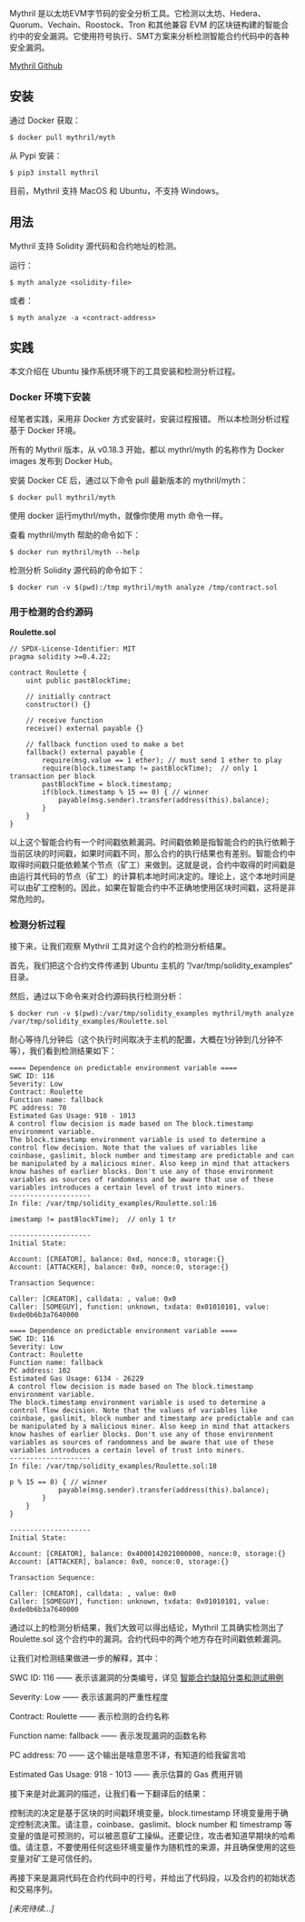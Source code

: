 Mythril 是以太坊EVM字节码的安全分析工具。它检测以太坊、Hedera、Quorum、Vechain、Roostock、Tron 和其他兼容 EVM 的区块链构建的智能合约中的安全漏洞。它使用符号执行、SMT方案来分析检测智能合约代码中的各种安全漏洞。

[Mythril Github](https://github.com/ConsenSys/mythril)

## 安装

通过 Docker 获取：

```
$ docker pull mythril/myth
```

 从 Pypi 安装：

```
$ pip3 install mythril
```

目前，Mythril 支持 MacOS 和 Ubuntu，不支持 Windows。

## 用法

Mythril 支持 Solidity 源代码和合约地址的检测。

运行：

```
$ myth analyze <solidity-file>
```

或者：

```
$ myth analyze -a <contract-address>
```

## 实践

本文介绍在 Ubuntu 操作系统环境下的工具安装和检测分析过程。

### Docker 环境下安装

经笔者实践，采用非 Docker 方式安装时，安装过程报错。 所以本检测分析过程基于 Docker 环境。

所有的 Mythril 版本，从 v0.18.3 开始，都以 mythrl/myth 的名称作为 Docker images 发布到 Docker Hub。

安装 Docker CE 后，通过以下命令 pull 最新版本的 mythril/myth：

```
$ docker pull mythril/myth
```

使用 docker 运行mythrl/myth，就像你使用 myth 命令一样。

查看 mythril/myth 帮助的命令如下：

```
$ docker run mythril/myth --help
```

检测分析 Solidity 源代码的命令如下：

```
$ docker run -v $(pwd):/tmp mythril/myth analyze /tmp/contract.sol
```

### 用于检测的合约源码

**Roulette.sol**

```
// SPDX-License-Identifier: MIT
pragma solidity >=0.4.22;

contract Roulette {
    uint public pastBlockTime;
 
    // initially contract
    constructor() {}

    // receive function
    receive() external payable {}

    // fallback function used to make a bet
    fallback() external payable {
        require(msg.value == 1 ether); // must send 1 ether to play
        require(block.timestamp != pastBlockTime);  // only 1 transaction per block
        pastBlockTime = block.timestamp;
        if(block.timestamp % 15 == 0) { // winner
            payable(msg.sender).transfer(address(this).balance);
        }
    }
}
```

以上这个智能合约有一个时间戳依赖漏洞。时间戳依赖是指智能合约的执行依赖于当前区块的时间戳，如果时间戳不同，那么合约的执行结果也有差别。智能合约中取得时间戳只能依赖某个节点（矿工）来做到。这就是说，合约中取得的时间戳是由运行其代码的节点（矿工）的计算机本地时间决定的。理论上，这个本地时间是可以由矿工控制的。因此，如果在智能合约中不正确地使用区块时间戳，这将是非常危险的。

### 检测分析过程

接下来，让我们观察 Mythril 工具对这个合约的检测分析结果。

首先，我们把这个合约文件传递到 Ubuntu 主机的 ”/var/tmp/solidity_examples“ 目录。

然后，通过以下命令来对合约源码执行检测分析：

```
$ docker run -v $(pwd):/var/tmp/solidity_examples mythril/myth analyze /var/tmp/solidity_examples/Roulette.sol

```

耐心等待几分钟后（这个执行时间取决于主机的配置，大概在1分钟到几分钟不等），我们看到检测结果如下：

```
==== Dependence on predictable environment variable ====
SWC ID: 116
Severity: Low
Contract: Roulette
Function name: fallback
PC address: 70
Estimated Gas Usage: 918 - 1013
A control flow decision is made based on The block.timestamp environment variable.
The block.timestamp environment variable is used to determine a control flow decision. Note that the values of variables like coinbase, gaslimit, block number and timestamp are predictable and can be manipulated by a malicious miner. Also keep in mind that attackers know hashes of earlier blocks. Don't use any of those environment variables as sources of randomness and be aware that use of these variables introduces a certain level of trust into miners.
--------------------
In file: /var/tmp/solidity_examples/Roulette.sol:16

imestamp != pastBlockTime);  // only 1 tr

--------------------
Initial State:

Account: [CREATOR], balance: 0xd, nonce:0, storage:{}
Account: [ATTACKER], balance: 0x0, nonce:0, storage:{}

Transaction Sequence:

Caller: [CREATOR], calldata: , value: 0x0
Caller: [SOMEGUY], function: unknown, txdata: 0x01010101, value: 0xde0b6b3a7640000

==== Dependence on predictable environment variable ====
SWC ID: 116
Severity: Low
Contract: Roulette
Function name: fallback
PC address: 102
Estimated Gas Usage: 6134 - 26229
A control flow decision is made based on The block.timestamp environment variable.
The block.timestamp environment variable is used to determine a control flow decision. Note that the values of variables like coinbase, gaslimit, block number and timestamp are predictable and can be manipulated by a malicious miner. Also keep in mind that attackers know hashes of earlier blocks. Don't use any of those environment variables as sources of randomness and be aware that use of these variables introduces a certain level of trust into miners.
--------------------
In file: /var/tmp/solidity_examples/Roulette.sol:18

p % 15 == 0) { // winner
            payable(msg.sender).transfer(address(this).balance);
        }
    }
}

--------------------
Initial State:

Account: [CREATOR], balance: 0x4000142021000000, nonce:0, storage:{}
Account: [ATTACKER], balance: 0x0, nonce:0, storage:{}

Transaction Sequence:

Caller: [CREATOR], calldata: , value: 0x0
Caller: [SOMEGUY], function: unknown, txdata: 0x01010101, value: 0xde0b6b3a7640000

```

通过以上的检测分析结果，我们大致可以得出结论，Mythril 工具确实检测出了 Roulette.sol 这个合约中的漏洞。合约代码中的两个地方存在时间戳依赖漏洞。

让我们对检测结果做进一步的解释，其中：

SWC ID: 116 —— 表示该漏洞的分类编号，详见 [智能合约缺陷分类和测试用例](https://github.com/SecureSmartContract/SecurityLearningForSmartContract/tree/main/基础篇/以太坊的安全/智能合约的安全/智能合约缺陷分类和测试用例)

Severity: Low  —— 表示该漏洞的严重性程度

Contract: Roulette —— 表示检测的合约名称

Function name: fallback —— 表示发现漏洞的函数名称

PC address: 70 —— 这个输出是啥意思不详，有知道的给我留言哈

Estimated Gas Usage: 918 - 1013 —— 表示估算的 Gas 费用开销

接下来是对此漏洞的描述，让我们看一下翻译后的结果：

控制流的决定是基于区块的时间戳环境变量。block.timestamp 环境变量用于确定控制流决策。请注意，coinbase、gaslimit、block number 和 timestramp 等变量的值是可预测的，可以被恶意矿工操纵。还要记住，攻击者知道早期块的哈希值。请注意，不要使用任何这些环境变量作为随机性的来源，并且确保使用的这些变量对矿工是可信任的。

再接下来是漏洞代码在合约代码中的行号，并给出了代码段，以及合约的初始状态和交易序列。

*[未完待续...]*
